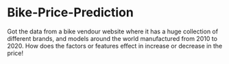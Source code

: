 # Bike-Price-Prediction
Got the data from a bike vendour website where it has a huge collection of different brands, and models around the world manufactured from 2010 to 2020. How does the factors or features effect in increase or decrease in the price!
